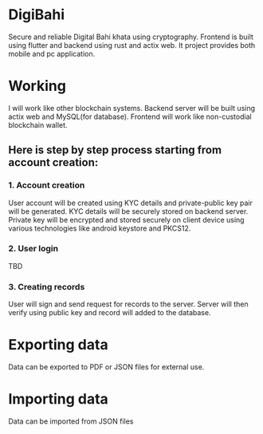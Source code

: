 # DigiBahi
Secure and reliable Digital Bahi khata using cryptography. Frontend is built using flutter and backend using rust and actix web.
It project provides both mobile and pc application.

# Working
I will work like other blockchain systems. Backend server will be built using actix web and MySQL(for database). Frontend will work like non-custodial blockchain wallet.
## Here is step by step process starting from account creation:
### 1. Account creation
User account will be created using KYC details and private-public key pair will be generated. KYC details will be securely stored on backend server. Private key will be encrypted and stored securely on client device using various technologies like android keystore and PKCS12.

### 2. User login
TBD

### 3. Creating records
User will sign and send request for records to the server. Server will then verify using public key and record will added to the database.

# Exporting data
Data can be exported to PDF or JSON files for external use.

# Importing data
Data can be imported from JSON files
